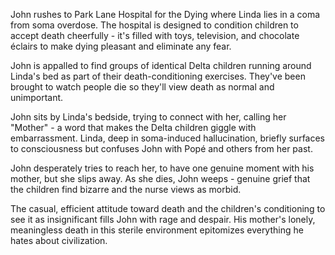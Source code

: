 John rushes to Park Lane Hospital for the Dying where Linda lies in a coma from soma overdose. The hospital is designed to condition children to accept death cheerfully - it's filled with toys, television, and chocolate éclairs to make dying pleasant and eliminate any fear.

John is appalled to find groups of identical Delta children running around Linda's bed as part of their death-conditioning exercises. They've been brought to watch people die so they'll view death as normal and unimportant.

John sits by Linda's bedside, trying to connect with her, calling her "Mother" - a word that makes the Delta children giggle with embarrassment. Linda, deep in soma-induced hallucination, briefly surfaces to consciousness but confuses John with Popé and others from her past.

John desperately tries to reach her, to have one genuine moment with his mother, but she slips away. As she dies, John weeps - genuine grief that the children find bizarre and the nurse views as morbid.

The casual, efficient attitude toward death and the children's conditioning to see it as insignificant fills John with rage and despair. His mother's lonely, meaningless death in this sterile environment epitomizes everything he hates about civilization.